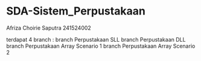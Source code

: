 # SDA-Sistem_Perpustakaan

Afriza Choirie Saputra
241524002

terdapat 4 branch :
branch Perpustakaan SLL
branch Perpustakaan DLL
branch Perpustakaan Array Scenario 1
branch Perpustakaan Array Scenario 2
